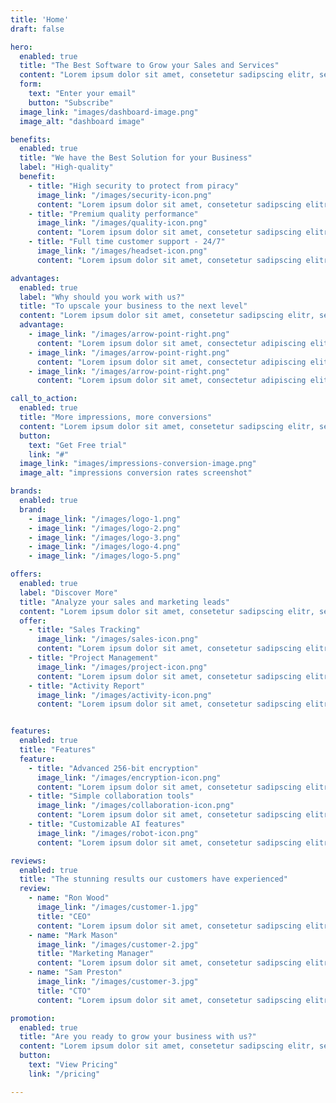 ```yaml
---
title: 'Home'
draft: false

hero:
  enabled: true
  title: "The Best Software to Grow your Sales and Services"
  content: "Lorem ipsum dolor sit amet, consetetur sadipscing elitr, sed diam nonumy eirmod tempor invidunt ut labore et dolore magna aliquyam erat."
  form:
    text: "Enter your email"
    button: "Subscribe"
  image_link: "images/dashboard-image.png"
  image_alt: "dashboard image"

benefits:
  enabled: true
  title: "We have the Best Solution for your Business"
  label: "High-quality"
  benefit:
    - title: "High security to protect from piracy"
      image_link: "/images/security-icon.png"
      content: "Lorem ipsum dolor sit amet, consetetur sadipscing elitr, sed diam nonumy"
    - title: "Premium quality performance"
      image_link: "/images/quality-icon.png"
      content: "Lorem ipsum dolor sit amet, consetetur sadipscing elitr, sed diam nonumy"
    - title: "Full time customer support - 24/7"
      image_link: "/images/headset-icon.png"
      content: "Lorem ipsum dolor sit amet, consetetur sadipscing elitr, sed diam nonumy"

advantages:
  enabled: true
  label: "Why should you work with us?"
  title: "To upscale your business to the next level"
  content: "Lorem ipsum dolor sit amet, consetetur sadipscing elitr, sed diam nonumy eirmod tempor invidunt ut labore et dolore magna aliquyam erat, sed diam voluptua invidunt ut labore."
  advantage:
    - image_link: "/images/arrow-point-right.png"
      content: "Lorem ipsum dolor sit amet, consectetur adipiscing elit, sed do eiusmod."
    - image_link: "/images/arrow-point-right.png"
      content: "Lorem ipsum dolor sit amet, consectetur adipiscing elit, sed do eiusmod."
    - image_link: "/images/arrow-point-right.png"
      content: "Lorem ipsum dolor sit amet, consectetur adipiscing elit, sed do eiusmod."

call_to_action:
  enabled: true
  title: "More impressions, more conversions"
  content: "Lorem ipsum dolor sit amet, consetetur sadipscing elitr, sed diam nonumy eirmod tempor invidunt ut labore et dolore magna aliquyam erat, sed diam voluptua invidunt ut labore."
  button:
    text: "Get Free trial"
    link: "#"
  image_link: "images/impressions-conversion-image.png"
  image_alt: "impressions conversion rates screenshot"

brands:
  enabled: true
  brand:
    - image_link: "/images/logo-1.png"
    - image_link: "/images/logo-2.png"
    - image_link: "/images/logo-3.png"
    - image_link: "/images/logo-4.png"
    - image_link: "/images/logo-5.png"

offers:
  enabled: true
  label: "Discover More"
  title: "Analyze your sales and marketing leads"
  content: "Lorem ipsum dolor sit amet, consetetur sadipscing elitr, sed diam nonumy eirmod tempor invidunt ut labore et dolore magna aliquyam erat, sed diam voluptua invidunt ut labore."
  offer:
    - title: "Sales Tracking"
      image_link: "/images/sales-icon.png"
      content: "Lorem ipsum dolor sit amet, consetetur sadipscing elitr."
    - title: "Project Management"
      image_link: "/images/project-icon.png"
      content: "Lorem ipsum dolor sit amet, consetetur sadipscing elitr."
    - title: "Activity Report"
      image_link: "/images/activity-icon.png"
      content: "Lorem ipsum dolor sit amet, consetetur sadipscing elitr."


features:
  enabled: true
  title: "Features"
  feature:
    - title: "Advanced 256-bit encryption"
      image_link: "/images/encryption-icon.png"
      content: "Lorem ipsum dolor sit amet, consetetur sadipscing elitr, sed diam nonumy eirmod tempor."
    - title: "Simple collaboration tools"
      image_link: "/images/collaboration-icon.png"
      content: "Lorem ipsum dolor sit amet, consetetur sadipscing elitr, sed diam nonumy eirmod tempor."
    - title: "Customizable AI features"
      image_link: "/images/robot-icon.png"
      content: "Lorem ipsum dolor sit amet, consetetur sadipscing elitr, sed diam nonumy eirmod tempor."

reviews:
  enabled: true
  title: "The stunning results our customers have experienced"
  review:
    - name: "Ron Wood"
      image_link: "/images/customer-1.jpg"
      title: "CEO"
      content: "Lorem ipsum dolor sit amet, consetetur sadipscing elitr, sed diam nonumy eirmod tempor invidunt ut labore et dolore magna aliquyam erat, sed diam voluptua"
    - name: "Mark Mason"
      image_link: "/images/customer-2.jpg"
      title: "Marketing Manager"
      content: "Lorem ipsum dolor sit amet, consetetur sadipscing elitr, sed diam nonumy eirmod tempor invidunt ut labore et dolore magna aliquyam erat, sed diam voluptua"
    - name: "Sam Preston"
      image_link: "/images/customer-3.jpg"
      title: "CTO"
      content: "Lorem ipsum dolor sit amet, consetetur sadipscing elitr, sed diam nonumy eirmod tempor invidunt ut labore et dolore magna aliquyam erat, sed diam voluptua"

promotion:
  enabled: true
  title: "Are you ready to grow your business with us?"
  content: "Lorem ipsum dolor sit amet, consetetur sadipscing elitr, sed diam nonumy."
  button:
    text: "View Pricing"
    link: "/pricing"

---
```


